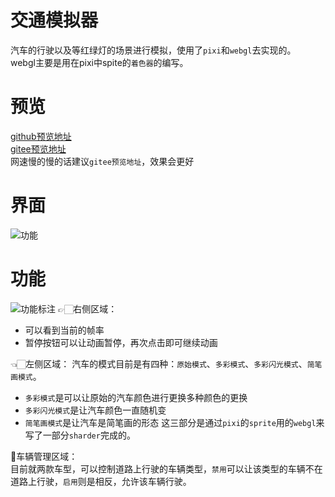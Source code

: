 # 交通模拟器
汽车的行驶以及等红绿灯的场景进行模拟，使用了`pixi`和`webgl`去实现的。  
webgl主要是用在pixi中spite的`着色器`的编写。

# 预览
[github预览地址](https://deardreamweb.github.io/traffic_simulator.github.io/)  
[gitee预览地址](https://flyingwxb.gitee.io/traffic_simulator.gitee.io)  
网速慢的慢的话建议`gitee预览地址`，效果会更好

# 界面
![功能](https://resource.blogwxb.cn/traffic_simulator/QQ20221020-215230.gif)
# 功能
![功能标注](https://resource.blogwxb.cn/traffic_simulator/screenshot_2.png)
👉🏻右侧区域： 
- 可以看到当前的帧率
- 暂停按钮可以让动画暂停，再次点击即可继续动画
  
👈🏻左侧区域：
汽车的模式目前是有四种：`原始模式`、`多彩模式`、`多彩闪光模式`、`简笔画模式`。  
- `多彩模式`是可以让原始的汽车颜色进行更换多种颜色的更换
- `多彩闪光模式`是让汽车颜色一直随机变
- `简笔画模式`是让汽车是简笔画的形态
这三部分是通过`pixi`的`sprite`用的`webgl`来写了一部分`sharder`完成的。

🚗车辆管理区域：  
目前就两款车型，可以控制道路上行驶的车辆类型，`禁用`可以让该类型的车辆不在道路上行驶，`启用`则是相反，允许该车辆行驶。